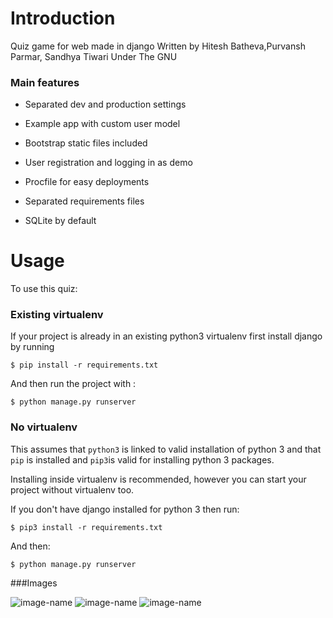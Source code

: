 # Introduction

Quiz game for web made in django
Written by Hitesh Batheva,Purvansh Parmar, Sandhya Tiwari
Under The GNU

### Main features

* Separated dev and production settings

* Example app with custom user model

* Bootstrap static files included

* User registration and logging in as demo

* Procfile for easy deployments

* Separated requirements files

* SQLite by default

# Usage

To use this quiz:

### Existing virtualenv

If your project is already in an existing python3 virtualenv first install django by running

    $ pip install -r requirements.txt
    
And then run the project with :

    $ python manage.py runserver
      
### No virtualenv

This assumes that `python3` is linked to valid installation of python 3 and that `pip` is installed and `pip3`is valid
for installing python 3 packages.

Installing inside virtualenv is recommended, however you can start your project without virtualenv too.

If you don't have django installed for python 3 then run:

    $ pip3 install -r requirements.txt
    
And then:

    $ python manage.py runserver
    
###Images

![image-name](https://i.ibb.co/qDgThBx/Screenshot-272.png)
![image-name](https://i.ibb.co/mJpS34C/Screenshot-271.png)
![image-name](https://i.ibb.co/X4VFYp6/Screenshot-273.png)
